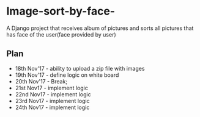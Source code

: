 # Image-sort-by-face-
A Django project that receives album of pictures and sorts all pictures that has face of the user(face provided by user)

## Plan 
  * 18th Nov'17 - ability to upload a zip file with images
  * 19th Nov'17 - define logic on white board
  * 20th Nov'17 - Break;
  * 21st Nov17 - implement logic
  * 22nd Nov17 - implement logic
  * 23rd Nov17 - implement logic
  * 24th Nov17 - implement logic


